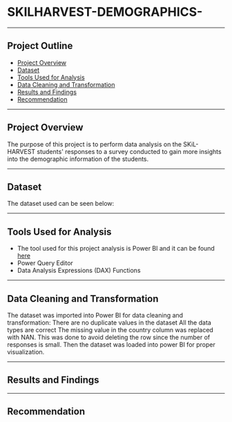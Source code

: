 # SKILHARVEST-DEMOGRAPHICS-


---
## **Project Outline**
- [Project Overview](#Project-Overview)
- [Dataset](#Dataset)
- [Tools Used for Analysis](#Tools-Used-for-Analysis)
- [Data Cleaning and Transformation](#Data-Cleaning-and-Transformation)
- [Results and Findings](#Results-and-Findings)
- [Recommendation](#Recommendation)
---

## Project Overview

The purpose of this project is to perform data analysis on the SKiL-HARVEST students' responses to a survey conducted to gain more insights into the demographic information of the students.

---
## Dataset
The dataset used can be seen below:


---

## Tools Used for Analysis 
- The tool used for this project analysis is Power BI and it can be found [here](https://powerbi.microsoft.com/en-us/downloads/)
- Power Query Editor
- Data Analysis Expressions (DAX) Functions 

---

## Data Cleaning and Transformation

The dataset was imported into Power BI for data cleaning and transformation:
There are no duplicate values in the dataset
All the data types are correct
The missing value in the country column was replaced with NAN. This was done to avoid deleting the row since the number of responses is small.
Then the dataset was loaded into power BI for proper visualization.

---

## Results and Findings


---

## Recommendation
